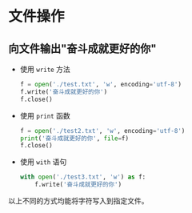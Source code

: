 # 文件操作

## 向文件输出"奋斗成就更好的你"

- 使用 `write` 方法
    ```python
    f = open('./test.txt', 'w', encoding='utf-8')
    f.write('奋斗成就更好的你')
    f.close()
    ```

- 使用 `print` 函数
    ```python
    f = open('./test2.txt', 'w', encoding='utf-8')
    print('奋斗成就更好的你', file=f)
    f.close()
    ```

- 使用 `with` 语句
    ```python
    with open('./test3.txt', 'w') as f:
        f.write('奋斗成就更好的你')
    ```
  
以上不同的方式均能将字符写入到指定文件。